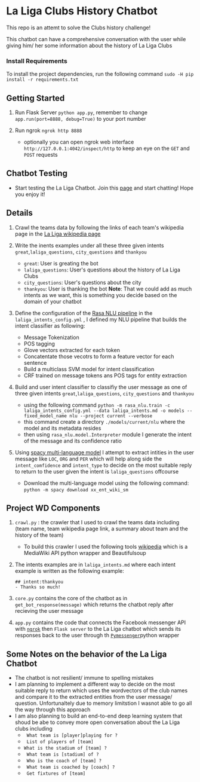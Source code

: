 # La Liga Clubs History Chatbot

This repo is an attemt to solve the Clubs history challenge!

This chatbot can have a comprehensive conversation with the user while giving him/ her some information about the history of La Liga Clubs

### Install Requirements

To install the project dependencies, run the following command
	`sudo -H pip install -r requirements.txt`


## Getting Started

1. Run Flask Server `python app.py`, remember to change `app.run(port=8888, debug=True)` to your port number

2. Run ngrok `ngrok http 8888`
	- optionally you can open ngrok web interface `http://127.0.0.1:4042/inspect/http` to keep an eye on the `GET` and `POST` requests


## Chatbot Testing

- Start testing the La Liga Chatbot. Join this [page](https://www.facebook.com/La-Liga-Chatbot-Page-468645753642557/) and start chatting! Hope you enjoy it!


## Details

1. Crawl the teams data by following the links of each team's wikipedia page in the [La Liga wikipedia page](https://en.wikipedia.org/wiki/La_Liga?oldformat=true)

2. Write the inents examples under all these three given intents `great`,`laliga_questions`, `city_questions` and `thankyou`
	- `great`: User is greating the bot
	- `laliga_questions`: User's questions about the history of La Liga Clubs
	- `city_questions`: User's questions about the city
	- `thankyou`: User is thanking the bot
	__Note__: That we could add as much intents as we want, this is something you decide based on the domain of your chatbot 

3. Define the configuration of the [Rasa NLU pipeline](https://rasa.com/docs/nlu/choosing_pipeline/) in the `laliga_intents_config.yml` , I defined my NLU pipeline that builds the intent classifier as following:
	- Message Tokenization
	- POS tagging
	- Glove vectors extracted for each token
	- Concatentate those vecotrs to form a feature vector for each sentence
	- Build a multiclass SVM model for intent classification
	- CRF trained on message tokens ans POS tags for entity extraction

4. Build and user intent classifier to classifiy the user message as one of three given intents `great`,`laliga_questions`, `city_questions` and `thankyou`
	- using the following command
		`python -m rasa_nlu.train -c laliga_intents_config.yml --data laliga_intents.md -o models --fixed_model_name nlu --project current --verbose`
	- this command create a directory `./models/current/nlu` where the model and its metadata resides
	- then using `rasa_nlu.model.Interpreter` module I generate the intent of the message and its confidence ratio

5. Using [spacy multi-language model](https://spacy.io/models/xx) I attempt to extract intities in the user message like `LOC`, `ORG` and `PER` which will help along side the `intent_comfidence` and `intent_type` to decide on the most suitable reply to return to the user given the intent is `laliga_questions` offcourse
	- Download the multi-language model using the following command:
		`python -m spacy download xx_ent_wiki_sm`



## Project WD Components

1. `crawl.py` : the crawler that I used to crawl the teams data including (team name, team wikipedia page link, a summary about team and the history of the team)
	- To build this crawler I used the following tools [wikipedia](https://pypi.org/project/wikipedia/) which is a MediaWiki API python wrapper and Beautifulsoup

2. The intents examples are in `laliga_intents.md` where each intent example is written as the following example:
	```
	## intent:thankyou
	- Thanks so much!
	```
3. `core.py` contains the core of the chatbot as in `get_bot_response(message)` which returns the chatbot reply after recieving the user message		

4. `app.py` contains the code that connects the Facebook messenger API with [`ngrok`](https://ngrok.com/) then `Flask server` to the La Liga chatbot which sends its responses back to the user through th [`Pymessenger`](https://github.com/davidchua/pymessenger)python wrapper




## Some Notes on the behavior of the La Liga Chatbot

-  The chatbot is not resilient/ immune to spelling mistakes
-  I am planning to implement a different way to decide on the most suitable reply to return which uses the wordvectors of the club names and compare it to the extracted entities from the user message/ question. Unfortunaltely due to memory limitstion I wasnot able to go all the way through this approach
- I am also planning to build an end-to-end deep learning system that shoud be abe to convey more open conversation about the La Liga clubs including 
	- ` What team is [player]playing for ?`
	- ` List of players of [team]`
	- `What is the stadium of [team] ?`
	- ` What team is [stadium] of ?`
	- ` Who is the coach of [team] ?`
	- ` What team is coached by [coach] ?`
	- ` Get fixtures of [team]`